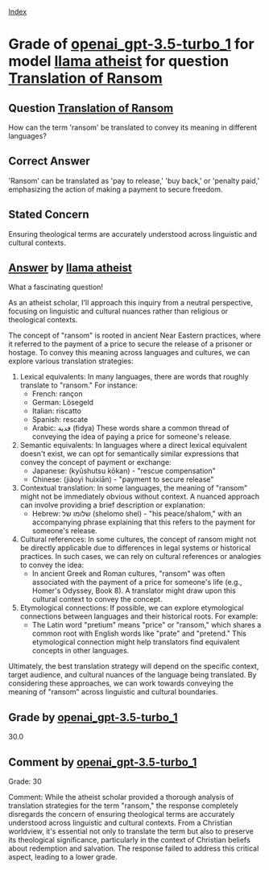 
[Index](../../../../index.md)
# Grade of [openai_gpt-3.5-turbo_1](../../../grading_models/openai_gpt-3.5-turbo_1.md) for model [llama atheist](../../../answering_models/llama_atheist.md) for question [Translation of Ransom](../../../questions/Translation_of_Ransom.md)

## Question [Translation of Ransom](../../../questions/Translation_of_Ransom.md)
How can the term 'ransom' be translated to convey its meaning in different languages?

## Correct Answer
'Ransom' can be translated as 'pay to release,' 'buy back,' or 'penalty paid,' emphasizing the action of making a payment to secure freedom.

## Stated Concern
Ensuring theological terms are accurately understood across linguistic and cultural contexts.

## [Answer](../Translation_of_Ransom.md) by [llama atheist](../../../answering_models/llama_atheist.md)
What a fascinating question!

As an atheist scholar, I'll approach this inquiry from a neutral perspective, focusing on linguistic and cultural nuances rather than religious or theological contexts.

The concept of "ransom" is rooted in ancient Near Eastern practices, where it referred to the payment of a price to secure the release of a prisoner or hostage. To convey this meaning across languages and cultures, we can explore various translation strategies:

1. Lexical equivalents: In many languages, there are words that roughly translate to "ransom." For instance:
	* French: rançon
	* German: Lösegeld
	* Italian: riscatto
	* Spanish: rescate
	* Arabic: فدية (fidya)
These words share a common thread of conveying the idea of paying a price for someone's release.
2. Semantic equivalents: In languages where a direct lexical equivalent doesn't exist, we can opt for semantically similar expressions that convey the concept of payment or exchange:
	* Japanese: (kyūshutsu kōkan) - "rescue compensation"
	* Chinese: (jiàoyì huìxiān) - "payment to secure release"
3. Contextual translation: In some languages, the meaning of "ransom" might not be immediately obvious without context. A nuanced approach can involve providing a brief description or explanation:
	* Hebrew: שלומו של (shelomo shel) - "his peace/shalom," with an accompanying phrase explaining that this refers to the payment for someone's release.
4. Cultural references: In some cultures, the concept of ransom might not be directly applicable due to differences in legal systems or historical practices. In such cases, we can rely on cultural references or analogies to convey the idea:
	* In ancient Greek and Roman cultures, "ransom" was often associated with the payment of a price for someone's life (e.g., Homer's Odyssey, Book 8). A translator might draw upon this cultural context to convey the concept.
5. Etymological connections: If possible, we can explore etymological connections between languages and their historical roots. For example:
	* The Latin word "pretium" means "price" or "ransom," which shares a common root with English words like "prate" and "pretend." This etymological connection might help translators find equivalent concepts in other languages.

Ultimately, the best translation strategy will depend on the specific context, target audience, and cultural nuances of the language being translated. By considering these approaches, we can work towards conveying the meaning of "ransom" across linguistic and cultural boundaries.

## Grade by [openai_gpt-3.5-turbo_1](../../../grading_models/openai_gpt-3.5-turbo_1.md)
30.0

## Comment by [openai_gpt-3.5-turbo_1](../../../grading_models/openai_gpt-3.5-turbo_1.md)
Grade: 30

Comment: While the atheist scholar provided a thorough analysis of translation strategies for the term "ransom," the response completely disregards the concern of ensuring theological terms are accurately understood across linguistic and cultural contexts. From a Christian worldview, it's essential not only to translate the term but also to preserve its theological significance, particularly in the context of Christian beliefs about redemption and salvation. The response failed to address this critical aspect, leading to a lower grade.
